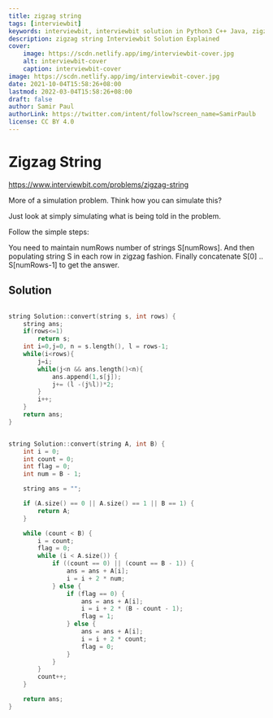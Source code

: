 ```yaml
---
title: zigzag string
tags: [interviewbit]
keywords: interviewbit, interviewbit solution in Python3 C++ Java, zigzag string solution
description: zigzag string Interviewbit Solution Explained
cover:
    image: https://scdn.netlify.app/img/interviewbit-cover.jpg
    alt: interviewbit-cover
    caption: interviewbit-cover
image: https://scdn.netlify.app/img/interviewbit-cover.jpg
date: 2021-10-04T15:58:26+08:00
lastmod: 2022-03-04T15:58:26+08:00
draft: false
author: Samir Paul
authorLink: https://twitter.com/intent/follow?screen_name=SamirPaulb
license: CC BY 4.0
---
```


# Zigzag String

https://www.interviewbit.com/problems/zigzag-string


More of a simulation problem. Think how you can simulate this?

Just look at simply simulating what is being told in the problem.

Follow the simple steps:

You need to maintain numRows number of strings S[numRows].
And then populating string S in each row in zigzag fashion.
Finally concatenate S[0] .. S[numRows-1] to get the answer.
## Solution

```cpp

string Solution::convert(string s, int rows) {
    string ans;
    if(rows<=1)
        return s;
    int i=0,j=0, n = s.length(), l = rows-1;
    while(i<rows){
        j=i;
        while(j<n && ans.length()<n){
            ans.append(1,s[j]);
            j+= (l -(j%l))*2;
        }
        i++;
    }
    return ans;
}


string Solution::convert(string A, int B) {
    int i = 0;
    int count = 0;
    int flag = 0;
    int num = B - 1;

    string ans = "";

    if (A.size() == 0 || A.size() == 1 || B == 1) {
        return A;
    }

    while (count < B) {
        i = count;
        flag = 0;
        while (i < A.size()) {
            if ((count == 0) || (count == B - 1)) {
                ans = ans + A[i];
                i = i + 2 * num;
            } else {
                if (flag == 0) {
                    ans = ans + A[i];
                    i = i + 2 * (B - count - 1);
                    flag = 1;
                } else {
                    ans = ans + A[i];
                    i = i + 2 * count;
                    flag = 0;
                }
            }
        }
        count++;
    }

    return ans;
}
```